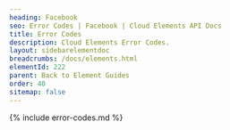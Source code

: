 ```yaml
---
heading: Facebook
seo: Error Codes | Facebook | Cloud Elements API Docs
title: Error Codes
description: Cloud Elements Error Codes.
layout: sidebarelementdoc
breadcrumbs: /docs/elements.html
elementId: 222
parent: Back to Element Guides
order: 40
sitemap: false
---
```


{% include error-codes.md %}
